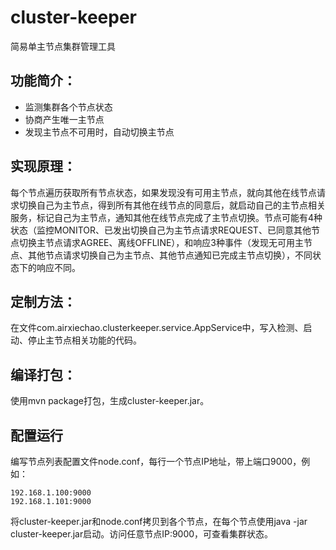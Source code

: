 # cluster-keeper
简易单主节点集群管理工具

## 功能简介：
- 监测集群各个节点状态
- 协商产生唯一主节点
- 发现主节点不可用时，自动切换主节点

## 实现原理：
每个节点遍历获取所有节点状态，如果发现没有可用主节点，就向其他在线节点请求切换自己为主节点，得到所有其他在线节点的同意后，就启动自己的主节点相关服务，标记自己为主节点，通知其他在线节点完成了主节点切换。节点可能有4种状态（监控MONITOR、已发出切换自己为主节点请求REQUEST、已同意其他节点切换主节点请求AGREE、离线OFFLINE），和响应3种事件（发现无可用主节点、其他节点请求切换自己为主节点、其他节点通知已完成主节点切换），不同状态下的响应不同。

## 定制方法：
在文件com.airxiechao.clusterkeeper.service.AppService中，写入检测、启动、停止主节点相关功能的代码。

## 编译打包：
使用mvn package打包，生成cluster-keeper.jar。

## 配置运行
编写节点列表配置文件node.conf，每行一个节点IP地址，带上端口9000，例如：
```
192.168.1.100:9000
192.168.1.101:9000
```
将cluster-keeper.jar和node.conf拷贝到各个节点，在每个节点使用java -jar cluster-keeper.jar启动。访问任意节点IP:9000，可查看集群状态。
